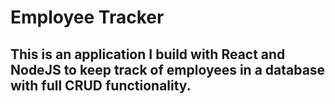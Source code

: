 # Employee Tracker

## This is an application I build with React and NodeJS to keep track of employees in a database with full CRUD functionality.